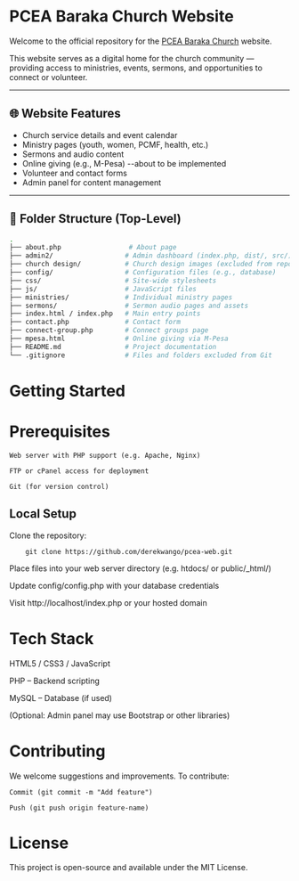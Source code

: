 # PCEA Baraka Church Website

Welcome to the official repository for the [PCEA Baraka Church](https://pceabarakachurch.org) website.

This website serves as a digital home for the church community — providing access to ministries, events, sermons, and opportunities to connect or volunteer.

---

## 🌐 Website Features

- Church service details and event calendar
- Ministry pages (youth, women, PCMF, health, etc.)
- Sermons and audio content
- Online giving (e.g., M-Pesa) --about to be implemented
- Volunteer and contact forms
- Admin panel for content management

---

## 📁 Folder Structure (Top-Level)

```bash
.
├── about.php                 # About page
├── admin2/                  # Admin dashboard (index.php, dist/, src/)
├── church design/           # Church design images (excluded from repo)
├── config/                  # Configuration files (e.g., database)
├── css/                     # Site-wide stylesheets
├── js/                      # JavaScript files
├── ministries/              # Individual ministry pages
├── sermons/                 # Sermon audio pages and assets
├── index.html / index.php   # Main entry points
├── contact.php              # Contact form
├── connect-group.php        # Connect groups page
├── mpesa.html               # Online giving via M-Pesa
├── README.md                # Project documentation
└── .gitignore               # Files and folders excluded from Git

```

# Getting Started
# Prerequisites
    Web server with PHP support (e.g. Apache, Nginx)

    FTP or cPanel access for deployment
 
    Git (for version control)

## Local Setup
Clone the repository:
```text
    git clone https://github.com/derekwango/pcea-web.git
```
Place files into your web server directory (e.g. htdocs/ or public/_html/)

Update config/config.php with your database credentials

Visit http://localhost/index.php or your hosted domain

# Tech Stack
HTML5 / CSS3 / JavaScript

PHP – Backend scripting

MySQL – Database (if used)

(Optional: Admin panel may use Bootstrap or other libraries)

# Contributing
We welcome suggestions and improvements. To contribute:

```text
Commit (git commit -m "Add feature")

Push (git push origin feature-name)
```
# License
This project is open-source and available under the MIT License.


